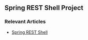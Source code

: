## Spring REST Shell Project

### Relevant Articles

- [Spring REST Shell](http://www.baeldung.com/<ARTICLE_URI>)